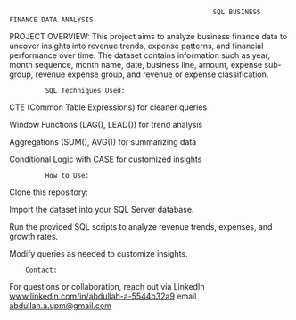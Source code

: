                                                        SQL BUSINESS FINANCE DATA ANALYSIS


PROJECT OVERVIEW:
This project aims to analyze business finance data to uncover insights into revenue trends, expense patterns, and financial performance over time. The dataset contains information such as year, month sequence, month name, date, business line, amount, expense sub-group, revenue expense group, and revenue or expense classification.

             SQL Techniques Used:
 
CTE (Common Table Expressions) for cleaner queries

Window Functions (LAG(), LEAD()) for trend analysis

Aggregations (SUM(), AVG()) for summarizing data

Conditional Logic with CASE for customized insights

             How to Use:

Clone this repository:

Import the dataset into your SQL Server database.

Run the provided SQL scripts to analyze revenue trends, expenses, and growth rates.

Modify queries as needed to customize insights.

        Contact:

For questions or collaboration, reach out via
LinkedIn www.linkedin.com/in/abdullah-a-5544b32a9
email abdullah.a.upm@gmail.com
